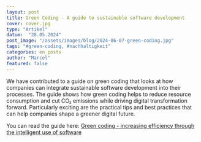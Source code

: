 ```yaml
---
layout: post
title: Green Coding - A guide to sustainable software development
cover: cover.jpg
type: "Artikel"
datum:  "28.05.2024"
post_image: "/assets/images/blog/2024-06-07-green-coding.jpg"
tags: "#green-coding, #nachhaltigkeit"
categories: en posts
author: "Marcel"
featured: false
---
```

We have contributed to a guide on green coding that looks at how companies can integrate sustainable software development into their processes. The guide shows how green coding helps to reduce resource consumption and cut CO₂ emissions while driving digital transformation forward. Particularly exciting are the practical tips and best practices that can help companies shape a greener digital future.

You can read the guide here: <a href=“https://www.wirtschaft-digital-bw.de/fileadmin/media/Dokumente/Studien/20240607_IW4Null_GreenCoding.pdf” target=“_blank”>Green coding - increasing efficiency through the intelligent use of software</a>







